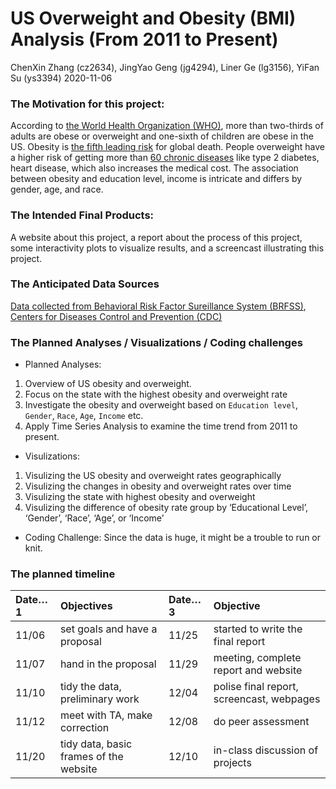 US Overweight and Obesity (BMI) Analysis (From 2011 to Present)
================
ChenXin Zhang (cz2634), JingYao Geng (jg4294), Liner Ge (lg3156), YiFan
Su (ys3394)
2020-11-06

### The Motivation for this project:

According to [the World Health Organization
(WHO)](https://www.who.int/news-room/fact-sheets/detail/obesity-and-overweight),
more than two-thirds of adults are obese or overweight and one-sixth of
children are obese in the US. Obesity is [the fifth leading
risk](https://easo.org/media-portal/statistics/) for global death.
People overweight have a higher risk of getting more than [60 chronic
diseases](https://www.healthline.com/health/obesity-facts) like type 2
diabetes, heart disease, which also increases the medical cost. The
association between obesity and education level, income is intricate and
differs by gender, age, and race.

### The Intended Final Products:

A website about this project, a report about the process of this
project, some interactivity plots to visualize results, and a screencast
illustrating this project.

### The Anticipated Data Sources

[Data collected from Behavioral Risk Factor Sureillance System
(BRFSS)](https://chronicdata.cdc.gov/Behavioral-Risk-Factors/BRFSS-Table-of-Overweight-and-Obesity-BMI-/fqb7-mgjf),
[Centers for Diseases Control and Prevention
(CDC)](https://www.cdc.gov/obesity/data/prevalence-maps.html#age)

### The Planned Analyses / Visualizations / Coding challenges

  - Planned Analyses:

<!-- end list -->

1.  Overview of US obesity and overweight.
2.  Focus on the state with the highest obesity and overweight rate
3.  Investigate the obesity and overweight based on `Education level`,
    `Gender`, `Race`, `Age`, `Income` etc.
4.  Apply Time Series Analysis to examine the time trend from 2011 to
    present.

<!-- end list -->

  - Visulizations:

<!-- end list -->

1.  Visulizing the US obesity and overweight rates geographically
2.  Visulizing the changes in obesity and overweight rates over time
3.  Visulizing the state with highest obesity and overweight
4.  Visulizing the difference of obesity rate group by ‘Educational
    Level’, ‘Gender’, ‘Race’, ‘Age’, or ‘Income’

<!-- end list -->

  - Coding Challenge: Since the data is huge, it might be a trouble to
    run or knit.

### The planned timeline

| Date…1 | Objectives                             | Date…3 | Objective                                 |
| :----- | :------------------------------------- | :----- | :---------------------------------------- |
| 11/06  | set goals and have a proposal          | 11/25  | started to write the final report         |
| 11/07  | hand in the proposal                   | 11/29  | meeting, complete report and website      |
| 11/10  | tidy the data, preliminary work        | 12/04  | polise final report, screencast, webpages |
| 11/12  | meet with TA, make correction          | 12/08  | do peer assessment                        |
| 11/20  | tidy data, basic frames of the website | 12/10  | in-class discussion of projects           |

